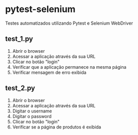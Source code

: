 # pytest-selenium

Testes automatizados utilizando Pytest e Selenium WebDriver

## test_1.py

1. Abrir o browser
2. Acessar a aplicação através da sua URL
3. Clicar no botão "login"
4. Verificar que a aplicação permanece na mesma página
5. Verificar mensagem de erro exibida


## test_2.py

1. Abrir o browser
2. Acessar a aplicação através da sua URL
3. Digitar o username
4. Digitar o password
5. Clicar no botão "login"
6. Verificar se a página de produtos é exibida

